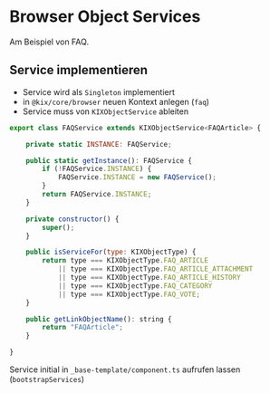 # Browser Object Services

Am Beispiel von FAQ.

## Service implementieren

* Service wird als `Singleton` implementiert
* in `@kix/core/browser` neuen Kontext anlegen (`faq`)
* Service muss von `KIXObjectService` ableiten

```javascript
export class FAQService extends KIXObjectService<FAQArticle> {

    private static INSTANCE: FAQService;

    public static getInstance(): FAQService {
        if (!FAQService.INSTANCE) {
            FAQService.INSTANCE = new FAQService();
        }
        return FAQService.INSTANCE;
    }

    private constructor() {
        super();
    }

    public isServiceFor(type: KIXObjectType) {
        return type === KIXObjectType.FAQ_ARTICLE
            || type === KIXObjectType.FAQ_ARTICLE_ATTACHMENT
            || type === KIXObjectType.FAQ_ARTICLE_HISTORY
            || type === KIXObjectType.FAQ_CATEGORY
            || type === KIXObjectType.FAQ_VOTE;
    }

    public getLinkObjectName(): string {
        return "FAQArticle";
    }

}
```

Service initial in `_base-template/component.ts` aufrufen lassen (`bootstrapServices`)
